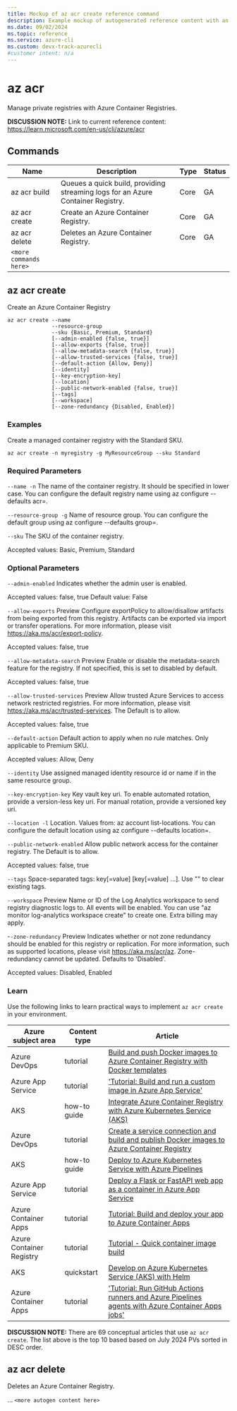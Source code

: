 ```yaml
---
title: Mockup of az acr create reference command
description: Example mockup of autogenerated reference content with an example.
ms.date: 09/02/2024
ms.topic: reference
ms.service: azure-cli
ms.custom: devx-track-azurecli
#customer intent: n/a
---
```


# az acr

Manage private registries with Azure Container Registries.

**DISCUSSION NOTE:** Link to current reference content: https://learn.microsoft.com/en-us/cli/azure/acr

## Commands

|Name|Description|Type|Status|
|-|-|-|-|
|az acr build  | Queues a quick build, providing streaming logs for an Azure Container Registry. | Core | GA |
|az acr create | Create an Azure Container Registry. | Core | GA|
|az acr delete | Deletes an Azure Container Registry. | Core | GA|
| `<more commands here>` | | | |

## az acr create

Create an Azure Container Registry

```azure-cli
az acr create --name
              --resource-group
              --sku {Basic, Premium, Standard}
              [--admin-enabled {false, true}]
              [--allow-exports {false, true}]
              [--allow-metadata-search {false, true}]
              [--allow-trusted-services {false, true}]
              [--default-action {Allow, Deny}]
              [--identity]
              [--key-encryption-key]
              [--location]
              [--public-network-enabled {false, true}]
              [--tags]
              [--workspace]
              [--zone-redundancy {Disabled, Enabled}]
```

### Examples

Create a managed container registry with the Standard SKU.

```azure-cli
az acr create -n myregistry -g MyResourceGroup --sku Standard
```

### Required Parameters

`--name -n`
The name of the container registry. It should be specified in lower case. You can configure the default registry name using az configure --defaults acr=<registry name>.

`--resource-group -g`
Name of resource group. You can configure the default group using az configure --defaults group=<name>.

`--sku`
The SKU of the container registry.

Accepted values: Basic, Premium, Standard

### Optional Parameters

`--admin-enabled`
Indicates whether the admin user is enabled.

Accepted values: false, true
Default value: False

`--allow-exports` Preview
Configure exportPolicy to allow/disallow artifacts from being exported from this registry. Artifacts can be exported via import or transfer operations. For more information, please visit https://aka.ms/acr/export-policy.

Accepted values: false, true

`--allow-metadata-search` Preview
Enable or disable the metadata-search feature for the registry. If not specified, this is set to disabled by default.

Accepted values: false, true

`--allow-trusted-services` Preview
Allow trusted Azure Services to access network restricted registries. For more information, please visit https://aka.ms/acr/trusted-services. The Default is to allow.

Accepted values: false, true

`--default-action`
Default action to apply when no rule matches. Only applicable to Premium SKU.

Accepted values: Allow, Deny

`--identity`
Use assigned managed identity resource id or name if in the same resource group.

`--key-encryption-key`
Key vault key uri. To enable automated rotation, provide a version-less key uri. For manual rotation, provide a versioned key uri.

`--location -l`
Location. Values from: az account list-locations. You can configure the default location using az configure --defaults location=<location>.

`--public-network-enabled`
Allow public network access for the container registry. The Default is to allow.

Accepted values: false, true

`--tags`
Space-separated tags: key[=value] [key[=value] ...]. Use "" to clear existing tags.

`--workspace` Preview
Name or ID of the Log Analytics workspace to send registry diagnostic logs to. All events will be enabled. You can use "az monitor log-analytics workspace create" to create one. Extra billing may apply.

-`-zone-redundancy` Preview
Indicates whether or not zone redundancy should be enabled for this registry or replication. For more information, such as supported locations, please visit https://aka.ms/acr/az. Zone-redundancy cannot be updated. Defaults to 'Disabled'.

Accepted values: Disabled, Enabled

### Learn

Use the following links to learn practical ways to implement `az acr create` in your environment.

| Azure subject area | Content type | Article |
|-|-|-|
| Azure DevOps | tutorial | [Build and push Docker images to Azure Container Registry with Docker templates](https://learn.microsoft.com/en-us/azure/devops/pipelines/ecosystems/containers/acr-template) |
| Azure App Service | tutorial | ['Tutorial: Build and run a custom image in Azure App Service'](https://learn.microsoft.com/en-us/azure/app-service/tutorial-custom-container) |
| AKS | how-to guide | [Integrate Azure Container Registry with Azure Kubernetes Service (AKS)](https://learn.microsoft.com/azure/aks/cluster-container-registry-integration) |
| Azure DevOps | tutorial | [Create a service connection and build and publish Docker images to Azure Container Registry](https://learn.microsoft.com/en-us/azure/devops/pipelines/ecosystems/containers/publish-to-acr) |
| AKS | how-to guide | [Deploy to Azure Kubernetes Service with Azure Pipelines](https://learn.microsoft.com/azure/aks/devops-pipeline) |
| Azure App Service | tutorial | [Deploy a Flask or FastAPI web app as a container in Azure App Service](https://learn.microsoft.com/en-us/azure/developer/python/tutorial-containerize-simple-web-app-for-app-service) |
| Azure Container Apps | tutorial | [Tutorial: Build and deploy your app to Azure Container Apps](https://learn.microsoft.com/en-us/azure/container-apps/tutorial-code-to-cloud) |
| Azure Container Registry| tutorial | [Tutorial - Quick container image build](https://learn.microsoft.com/en-us/azure/container-registry/container-registry-tutorial-quick-task) |
| AKS | quickstart | [Develop on Azure Kubernetes Service (AKS) with Helm](https://learn.microsoft.com/azure/aks/quickstart-helm) |
| Azure Container Apps | tutorial| ['Tutorial: Run GitHub Actions runners and Azure Pipelines agents with Azure Container Apps jobs'](https://learn.microsoft.com/en-us/azure/container-apps/tutorial-ci-cd-runners-jobs) |

**DISCUSSION NOTE:** There are 69 conceptual articles that use `az acr create`. The list above is the top 10 based based on July 2024 PVs sorted in DESC order.

## az acr delete

Deletes an Azure Container Registry.

... `<more autogen content here>`